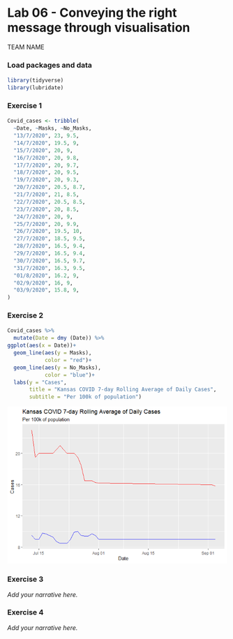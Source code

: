 Lab 06 - Conveying the right message through visualisation
================
TEAM NAME

### Load packages and data

``` r
library(tidyverse) 
library(lubridate)
```

### Exercise 1

``` r
Covid_cases <- tribble(
  ~Date, ~Masks, ~No_Masks,
  "13/7/2020", 23, 9.5,
  "14/7/2020", 19.5, 9,
  "15/7/2020", 20, 9,
  "16/7/2020", 20, 9.8,
  "17/7/2020", 20, 9.7,
  "18/7/2020", 20, 9.5,
  "19/7/2020", 20, 9.3,
  "20/7/2020", 20.5, 8.7,
  "21/7/2020", 21, 8.5,
  "22/7/2020", 20.5, 8.5,
  "23/7/2020", 20, 8.5,
  "24/7/2020", 20, 9,
  "25/7/2020", 20, 9.9,
  "26/7/2020", 19.5, 10,
  "27/7/2020", 18.5, 9.5,
  "28/7/2020", 16.5, 9.4,
  "29/7/2020", 16.5, 9.4,
  "30/7/2020", 16.5, 9.7,
  "31/7/2020", 16.3, 9.5,
  "01/8/2020", 16.2, 9,
  "02/9/2020", 16, 9,
  "03/9/2020", 15.8, 9,
)
```

### Exercise 2

``` r
Covid_cases %>%
  mutate(Date = dmy (Date)) %>%
ggplot(aes(x = Date))+
  geom_line(aes(y = Masks),
            color = "red")+
  geom_line(aes(y = No_Masks),
            color = "blue")+
  labs(y = "Cases",
       title = "Kansas COVID 7-day Rolling Average of Daily Cases",
       subtitle = "Per 100k of population")
```

![](lab-06_files/figure-gfm/better-viz-1.png)<!-- -->

### Exercise 3

*Add your narrative here.*

### Exercise 4

*Add your narrative here.*
